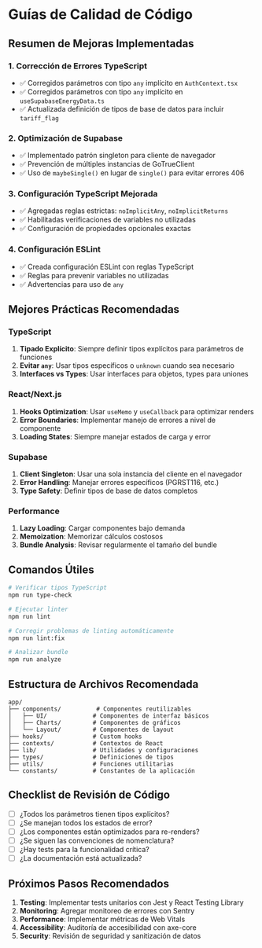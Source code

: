 # Guías de Calidad de Código

## Resumen de Mejoras Implementadas

### 1. Corrección de Errores TypeScript
- ✅ Corregidos parámetros con tipo `any` implícito en `AuthContext.tsx`
- ✅ Corregidos parámetros con tipo `any` implícito en `useSupabaseEnergyData.ts`
- ✅ Actualizada definición de tipos de base de datos para incluir `tariff_flag`

### 2. Optimización de Supabase
- ✅ Implementado patrón singleton para cliente de navegador
- ✅ Prevención de múltiples instancias de GoTrueClient
- ✅ Uso de `maybeSingle()` en lugar de `single()` para evitar errores 406

### 3. Configuración TypeScript Mejorada
- ✅ Agregadas reglas estrictas: `noImplicitAny`, `noImplicitReturns`
- ✅ Habilitadas verificaciones de variables no utilizadas
- ✅ Configuración de propiedades opcionales exactas

### 4. Configuración ESLint
- ✅ Creada configuración ESLint con reglas TypeScript
- ✅ Reglas para prevenir variables no utilizadas
- ✅ Advertencias para uso de `any`

## Mejores Prácticas Recomendadas

### TypeScript
1. **Tipado Explícito**: Siempre definir tipos explícitos para parámetros de funciones
2. **Evitar `any`**: Usar tipos específicos o `unknown` cuando sea necesario
3. **Interfaces vs Types**: Usar interfaces para objetos, types para uniones

### React/Next.js
1. **Hooks Optimization**: Usar `useMemo` y `useCallback` para optimizar renders
2. **Error Boundaries**: Implementar manejo de errores a nivel de componente
3. **Loading States**: Siempre manejar estados de carga y error

### Supabase
1. **Client Singleton**: Usar una sola instancia del cliente en el navegador
2. **Error Handling**: Manejar errores específicos (PGRST116, etc.)
3. **Type Safety**: Definir tipos de base de datos completos

### Performance
1. **Lazy Loading**: Cargar componentes bajo demanda
2. **Memoization**: Memorizar cálculos costosos
3. **Bundle Analysis**: Revisar regularmente el tamaño del bundle

## Comandos Útiles

```bash
# Verificar tipos TypeScript
npm run type-check

# Ejecutar linter
npm run lint

# Corregir problemas de linting automáticamente
npm run lint:fix

# Analizar bundle
npm run analyze
```

## Estructura de Archivos Recomendada

```
app/
├── components/          # Componentes reutilizables
│   ├── UI/             # Componentes de interfaz básicos
│   ├── Charts/         # Componentes de gráficos
│   └── Layout/         # Componentes de layout
├── hooks/              # Custom hooks
├── contexts/           # Contextos de React
├── lib/                # Utilidades y configuraciones
├── types/              # Definiciones de tipos
├── utils/              # Funciones utilitarias
└── constants/          # Constantes de la aplicación
```

## Checklist de Revisión de Código

- [ ] ¿Todos los parámetros tienen tipos explícitos?
- [ ] ¿Se manejan todos los estados de error?
- [ ] ¿Los componentes están optimizados para re-renders?
- [ ] ¿Se siguen las convenciones de nomenclatura?
- [ ] ¿Hay tests para la funcionalidad crítica?
- [ ] ¿La documentación está actualizada?

## Próximos Pasos Recomendados

1. **Testing**: Implementar tests unitarios con Jest y React Testing Library
2. **Monitoring**: Agregar monitoreo de errores con Sentry
3. **Performance**: Implementar métricas de Web Vitals
4. **Accessibility**: Auditoría de accesibilidad con axe-core
5. **Security**: Revisión de seguridad y sanitización de datos